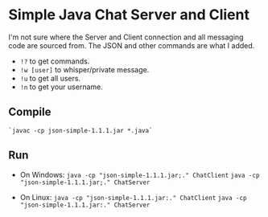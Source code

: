 # Simple Java Chat Server and Client

I'm not sure where the Server and Client connection and all messaging code are sourced from. The JSON and other commands are what I added.

- `!?` to get commands.
- `!w [user]` to whisper/private message.
- `!u` to get all users.
- `!n` to get your username.

## Compile

    `javac -cp json-simple-1.1.1.jar *.java`

## Run 

- On Windows:
    `java -cp "json-simple-1.1.1.jar;." ChatClient`
    `java -cp "json-simple-1.1.1.jar;." ChatServer`

- On Linux:
    `java -cp "json-simple-1.1.1.jar:." ChatClient`
    `java -cp "json-simple-1.1.1.jar:." ChatServer`

